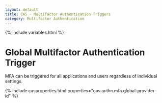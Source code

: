 ```yaml
---
layout: default
title: CAS - Multifactor Authentication Triggers
category: Multifactor Authentication
---
```


{% include variables.html %}

# Global Multifactor Authentication Trigger

MFA can be triggered for all applications and users regardless of individual settings.

{% include casproperties.html properties="cas.authn.mfa.global-provider-id" %}

